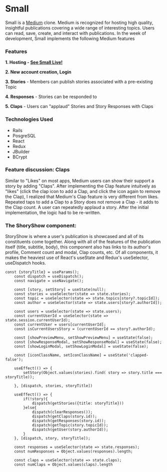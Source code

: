 # Small

Small is a [Medium](https://medium.com/) clone. Medium is recognized for hosting high quality, insightful publications covering a wide range of interesting topics. Users can read, save, create, and interact with publications. In the week of development, Small implements the following Medium features

### Features

**1. Hosting - [See Small Live!](https://small-2kuv.onrender.com/)**

**2. New account creation, Login**

**3. Stories**
    - Members can publish stories associated with a pre-existing Topic 

**4. Responses**
    - Stories can be responded to

**5. Claps**
    - Users can "applaud" Stories and Story Responses with Claps


### Technologies Used
- Rails
- PosgreSQL
- React
- Redux
- JBuilder
- BCrypt

### Feature discussion: Claps
Similar to "Likes" on most apps, Medium users can show their support a story by adding "Claps". After implementing the Clap feature intuitvely as "likes" (click the clap icon to add a Clap, and click the icon again to remove the Clap), I realized that Medium's Clap feature is very different from likes. Repeated taps to add a Clap to a Story does not remove a Clap - it adds to the Clap count. A user can repeatedly applaud a story. After the initial implementation, the logic had to be re-written. 


### The ShoryShow component:
StoryShow is where a user's publication is showcased and all of its constituents come together. Along with all of the features of the publication itself (title, subtitle, body), this component also has links to its author's profile, Comment count and modal, Clap counts, etc. Of all components, it makes the heaviest use of React's useState and Redux's useSelector, useDispatch hooks.

```
const {storyTitle} = useParams();
    const dispatch = useDispatch();
    const navigate = useNavigate();

    const [story, setStory] = useState(null);
    const stories = useSelector(state => state.stories);
    const topic = useSelector(state => state.topics[story?.topicId]);
    const author = useSelector(state => state.users[story?.authorId]);

    const users = useSelector(state => state.users);
    const currentUserId = useSelector(state => state.session.currentUserId);
    const currentUser = users[currentUserId];
    const isCurrentUsersStory = (currentUserId == story?.authorId);

    const [showPreviewMenu, setShowPreviewMenu] = useState(false);
    const [showResponseModal, setShowResponseModal] = useState(false);
    const [showLoginModal, setShowLoginModal] = useState(false);

    const [iconClassName, setIconClassName] = useState('clapped-false');
    
    useEffect(() => {
        setStory(Object.values(stories).find( story => story.title === storyTitle));
        
    }, [dispatch, stories, storyTitle])

    useEffect(() => {
        if(!story){
            dispatch(getStories({title: storyTitle}))
        }else{
            dispatch(clearResponses());
            dispatch(getClaps(story.id));
            dispatch(getResponses(story.id));
            dispatch(getTopic(story.topicId));
            dispatch(getUser(story.authorId));
        }
    }, [dispatch, story, storyTitle]);

    const responses = useSelector(state => state.responses);
    const numResponses = Object.values(responses).length;

    const claps = useSelector(state => state.claps);
    const numClaps = Object.values(claps).length
```
